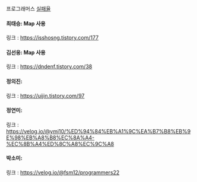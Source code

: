 프로그래머스 [실패율](https://school.programmers.co.kr/learn/courses/30/lessons/42889)<br>

#### 최태승: Map 사용
링크 : https://isshosng.tistory.com/177

#### 김선웅: Map 사용
링크 : https://dndenf.tistory.com/38

#### 정의진:
링크 : https://uijin.tistory.com/97

#### 정연미: 
링크 : https://velog.io/@ymj10/%ED%94%84%EB%A1%9C%EA%B7%B8%EB%9E%98%EB%A8%B8%EC%8A%A4-%EC%8B%A4%ED%8C%A8%EC%9C%A8

#### 박소미: 
링크 : https://velog.io/@fsm12/programmers22

